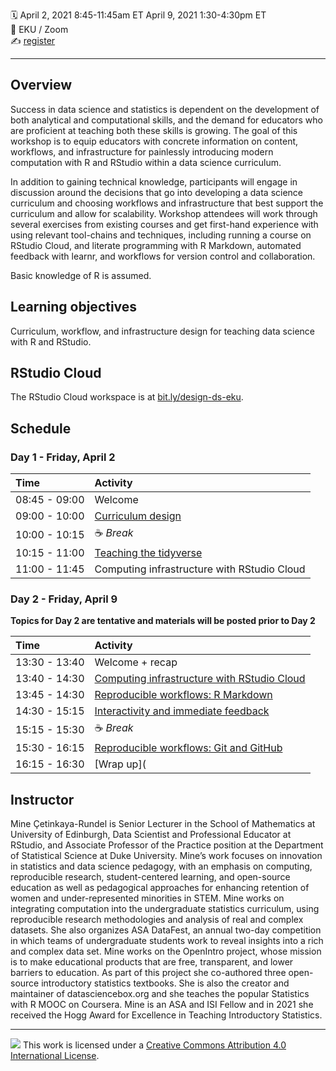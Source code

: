 :spiral_calendar: April 2, 2021 8:45-11:45am ET April 9, 2021  1:30-4:30pm ET  
:pushpin:             EKU / Zoom  
:writing_hand:    [register](https://eku.zoom.us/meeting/register/tJEsduqtqz4oGtAhcHSNhUNYQxCCeeH9ioJg)  

-----

## Overview

Success in data science and statistics is dependent on the development of both analytical and computational skills, and the demand for educators who are proficient at teaching both these skills is growing. The goal of this workshop is to equip educators with concrete information on content, workflows, and infrastructure for painlessly introducing modern computation with R and RStudio within a data science curriculum.

In addition to gaining technical knowledge, participants will engage in discussion around the decisions that go into developing a data science curriculum and choosing workflows and infrastructure that best support the curriculum and allow for scalability. Workshop attendees will work through several exercises from existing courses and get first-hand experience with using relevant tool-chains and techniques, including running a course on RStudio Cloud, and literate programming with R Markdown, automated feedback with learnr, and workflows for version control and collaboration.

Basic knowledge of R is assumed.

## Learning objectives

Curriculum, workflow, and infrastructure design for teaching data science with R and RStudio.

## RStudio Cloud

The RStudio Cloud workspace is at  [bit.ly/design-ds-eku](https://bit.ly/design-ds-eku).

## Schedule

### Day 1 - Friday, April 2

| Time          | Activity         |
| :------------ | :--------------- |
| 08:45 - 09:00 | Welcome  |
| 09:00 - 10:00 | [Curriculum design](https://mine-cetinkaya-rundel.github.io/2021-eku-design-ds/materials/01-curriculum-design/01-curriculum-design.html) |
| 10:00 - 10:15 | :coffee: *Break*   |
| 10:15 - 11:00 | [Teaching the tidyverse](https://mine-cetinkaya-rundel.github.io/2021-eku-design-ds/materials/02-teach-tidyverse/02-teach-tidyverse.html) |
| 11:00 - 11:45 | Computing infrastructure with RStudio Cloud |

### Day 2 - Friday, April 9

**Topics for Day 2 are tentative and materials will be posted prior to Day 2**

| Time          | Activity         |
| :------------ | :--------------- |
| 13:30 - 13:40 | Welcome + recap  |
| 13:40 - 14:30 | [Computing infrastructure with RStudio Cloud](https://mine-cetinkaya-rundel.github.io/2021-eku-design-ds/materials/03-rstudio-cloud/03-rstudio-cloud.html) |
| 13:45 - 14:30 | [Reproducible workflows: R Markdown]() |
| 14:30 - 15:15 | [Interactivity and immediate feedback]() |
| 15:15 - 15:30 | :coffee: *Break*   |
| 15:30 - 16:15 | [Reproducible workflows: Git and GitHub]() |
| 16:15 - 16:30 | [Wrap up]( |

## Instructor

Mine Çetinkaya-Rundel is Senior Lecturer in the School of Mathematics at University of Edinburgh, Data Scientist and Professional Educator at RStudio, and Associate Professor of the Practice position at the Department of Statistical Science at Duke University. Mine’s work focuses on innovation in statistics and data science pedagogy, with an emphasis on computing, reproducible research, student-centered learning, and open-source education as well as pedagogical approaches for enhancing retention of women and under-represented minorities in STEM. Mine works on integrating computation into the undergraduate statistics curriculum, using reproducible research methodologies and analysis of real and complex datasets. She also organizes ASA DataFest, an annual two-day competition in which teams of undergraduate students work to reveal insights into a rich and complex data set. Mine works on the OpenIntro project, whose mission is to make educational products that are free, transparent, and lower barriers to education. As part of this project she co-authored three open-source introductory statistics textbooks. She is also the creator and maintainer of datasciencebox.org and she teaches the popular Statistics with R MOOC on Coursera. Mine is an ASA and ISI Fellow and in 2021 she received the Hogg Award for Excellence in Teaching Introductory Statistics.


-----

![](https://i.creativecommons.org/l/by/4.0/88x31.png) This work is
licensed under a [Creative Commons Attribution 4.0 International
License](https://creativecommons.org/licenses/by/4.0/).
